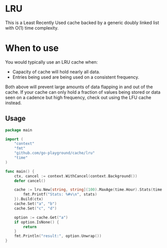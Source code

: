 # LRU

This is a Least Recently Used cache backed by a generic doubly linked list with O(1) time complexity.

# When to use
You would typically use an LRU cache when:

- Capacity of cache will hold nearly all data.
- Entries being used are being used on a consistent frequency.

Both above will prevent large amounts of data flapping in and out of the cache.
If your cache can only hold a fraction of values being stored or data seen on a cadence but high frequency, check out using the LFU cache instead.

## Usage
```go
package main

import (
	"context"
	"fmt"
	"github.com/go-playground/cache/lru"
	"time"
)

func main() {
	ctx, cancel := context.WithCancel(context.Background())
	defer cancel()

	cache := lru.New[string, string](100).MaxAge(time.Hour).Stats(time.Minute, func(stats lru.Stats) {
		fmt.Printf("Stats: %#v\n", stats)
	}).Build(ctx)
	cache.Set("a", "b")
	cache.Set("c", "d")

	option := cache.Get("a")
	if option.IsNone() {
		return
	}
	fmt.Println("result:", option.Unwrap())
}
```